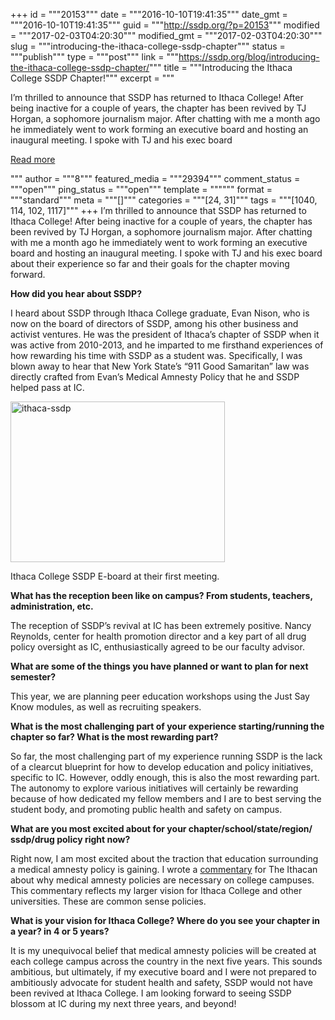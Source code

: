 +++
id = """20153"""
date = """2016-10-10T19:41:35"""
date_gmt = """2016-10-10T19:41:35"""
guid = """http://ssdp.org/?p=20153"""
modified = """2017-02-03T04:20:30"""
modified_gmt = """2017-02-03T04:20:30"""
slug = """introducing-the-ithaca-college-ssdp-chapter"""
status = """publish"""
type = """post"""
link = """https://ssdp.org/blog/introducing-the-ithaca-college-ssdp-chapter/"""
title = """Introducing the Ithaca College SSDP Chapter!"""
excerpt = """<p>I&#8217;m thrilled to announce that SSDP has returned to Ithaca College! After being inactive for a couple of years, the chapter has been revived by TJ Horgan, a sophomore journalism major. After chatting with me a month ago he immediately went to work forming an executive board and hosting an inaugural meeting. I spoke with TJ and his exec board</p>
<div class="h10"></div>
<p><a class="more-link2 flat" href="https://ssdp.org/blog/introducing-the-ithaca-college-ssdp-chapter/">Read more</a></p>
"""
author = """8"""
featured_media = """29394"""
comment_status = """open"""
ping_status = """open"""
template = """"""
format = """standard"""
meta = """[]"""
categories = """[24, 31]"""
tags = """[1040, 114, 102, 1117]"""
+++
I&#8217;m thrilled to announce that SSDP has returned to Ithaca College! After being inactive for a couple of years, the chapter has been revived by TJ Horgan, a sophomore journalism major. After chatting with me a month ago he immediately went to work forming an executive board and hosting an inaugural meeting. I spoke with TJ and his exec board about their experience so far and their goals for the chapter moving forward.

<strong>How did you hear about SSDP?</strong><strong> </strong>

I heard about SSDP through Ithaca College graduate, Evan Nison, who is now on the board of directors of SSDP, among his other business and activist ventures. He was the president of Ithaca’s chapter of SSDP when it was active from 2010-2013, and he imparted to me firsthand experiences of how rewarding his time with SSDP as a student was. Specifically, I was blown away to hear that New York State’s “911 Good Samaritan” law was directly crafted from Evan’s Medical Amnesty Policy that he and SSDP helped pass at IC.

<div id="attachment_20154" style="width: 353px" class="wp-caption alignright"><a href="/assets/Ithaca-SSDP.jpg"><img class="wp-image-20154" src="http://ssdp.org/assets/Ithaca-SSDP-300x225.jpg" alt="ithaca-ssdp" width="343" height="257" /></a><p class="wp-caption-text">Ithaca College SSDP E-board at their first meeting.</p></div>

<strong>What has the reception been like on campus? From students, teachers, administration, etc.</strong>
<p class="p1">The reception of SSDP’s revival at IC has been extremely positive. Nancy Reynolds, center for health promotion director and a key part of all drug policy oversight as IC, enthusiastically agreed to be our faculty advisor.</p>
<p class="p1"><strong>What are some of the things you have planned or want to plan for next semester?</strong></p>
<p class="p1">This year, we are planning peer education workshops using the Just Say Know modules, as well as recruiting speakers.</p>
<p class="p1"><strong>What is the most challenging part of your experience starting/running the chapter so far?</strong><strong> </strong><strong>What is the most rewarding part?</strong></p>
<p class="p1">So far, the most challenging part of my experience running SSDP is the lack of a clearcut blueprint for how to develop education and policy initiatives, specific to IC. However, oddly enough, this is also the most rewarding part. The autonomy to explore various initiatives will certainly be rewarding because of how dedicated my fellow members and I are to best serving the student body, and promoting public health and safety on campus.</p>
<p class="p1"><strong>What are you most excited about for your chapter/school/state/region/<wbr />ssdp/drug policy right now?</strong></p>
<p class="p1">Right now, I am most excited about the traction that education surrounding a medical amnesty policy is gaining. I wrote a <a href="https://theithacan.org/opinion/commentary-medical-amnesty-policies-benefit-students/"><span class="s1">commentary</span></a> for The Ithacan about why medical amnesty policies are necessary on college campuses. This commentary reflects my larger vision for Ithaca College and other universities. These are common sense policies.</p>
<p class="p1"><strong>What is your vision for Ithaca College? Where do you see your chapter in a year? in 4 or 5 years?</strong></p>
<p class="p1">It is my unequivocal belief that medical amnesty policies will be created at each college campus across the country in the next five years. This sounds ambitious, but ultimately, if my executive board and I were not prepared to ambitiously advocate for student health and safety, SSDP would not have been revived at Ithaca College. I am looking forward to seeing SSDP blossom at IC during my next three years, and beyond!</p>
